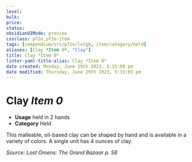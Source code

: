 ```yaml
---
level:
bulk:
price:
status:
obsidianUIMode: preview
cssclass: pf2e,pf2e-item
tags: [compendium/src/pf2e/lotgb, item/category/held]
aliases: [Clay *Item 0*, "Clay"]
title: Clay *Item 0*
linter-yaml-title-alias: Clay *Item 0*
date created: Monday, June 19th 2023, 5:15:09 pm
date modified: Thursday, June 29th 2023, 5:31:03 pm
---
```


# Clay *Item 0*

- **Usage** held in 2 hands
- **Category** Held

This malleable, oil-based clay can be shaped by hand and is available in a variety of colors. A single unit has 4 ounces of clay.

*Source: Lost Omens: The Grand Bazaar p. 58*
